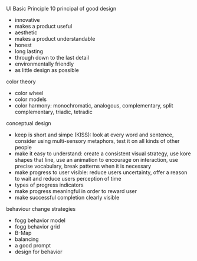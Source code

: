 UI Basic Principle
10 principal of good design
- innovative
- makes a product useful 
- aesthetic 
- makes a product understandable 
- honest
- long lasting
- through down to the last detail
- environmentally friendly 
- as little design as possible 

color theory
- color wheel
- color models
- color harmony: monochromatic, analogous, complementary, split complementary, triadic, tetradic

conceptual design
- keep is short and simpe (KISS): look at every word and sentence, consider using multi-sensory metaphors, test it on all kinds of other people
- make it easy to understand: create a consistent visual strategy, use kore shapes that line, use an animation to encourage on interaction, use precise vocabulary, break patterns when it is necessary
- make progress to user visible: reduce users uncertainty, offer a reason to wait and reduce users perception of time
- types of progress indicators 
- make progress meaningful in order to reward user
- make successful completion clearly visible 

behaviour change strategies
- fogg behavior model
- fogg behavior grid
- B-Map
- balancing 
- a good prompt 
- design for behavior
